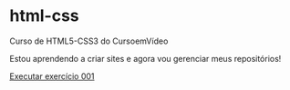 # html-css
 Curso de HTML5-CSS3 do CursoemVídeo

 Estou aprendendo a criar sites e agora vou gerenciar meus repositórios!

 <a href="https://luizbackcode.github.io/html-css/exercicios/ex001/index.html
" target="_blank">Executar exercício 001</a>
